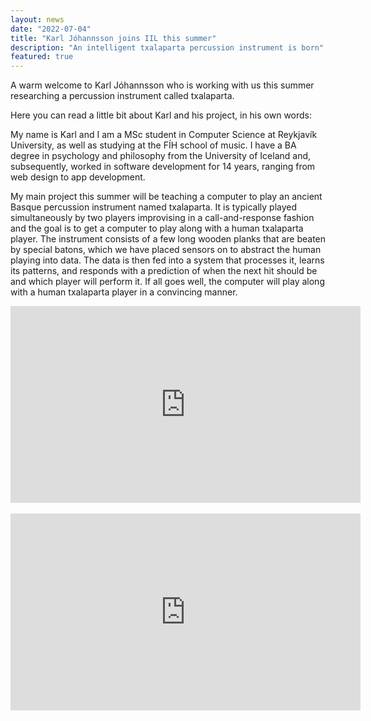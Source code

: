 ```yaml
---
layout: news
date: "2022-07-04"
title: "Karl Jóhannsson joins IIL this summer"
description: "An intelligent txalaparta percussion instrument is born"
featured: true
---
```


<script>
import CaptionedImage from "../../components/Images/CaptionedImage.svelte"
</script>

A warm welcome to Karl Jóhannsson who is working with us this summer researching a percussion instrument called txalaparta. 

<CaptionedImage
src="news/karl.jpeg"
alt="Man sitting in front of a wooden percussion instrument, holding large wooden sticks. Yellow and blue shelving system in the background."
caption="Karl Jóhannsson with his work in progress."/>

Here you can read a little bit about Karl and his project, in his own words:

My name is Karl and I am a MSc student in Computer Science at Reykjavík University, as well as studying at the FÍH school of music. I have a BA degree in psychology and philosophy from the University of Iceland and, subsequently, worked in software development for 14 years, ranging from web design to app development.

My main project this summer will be teaching a computer to play an ancient Basque percussion instrument named txalaparta. It is typically played simultaneously by two players improvising in a call-and-response fashion and the goal is to get a computer to play along with a human txalaparta player. The instrument consists of a few long wooden planks that are beaten by special batons, which we have placed sensors on to abstract the human playing into data. The data is then fed into a system that processes it, learns its patterns, and responds with a prediction of when the next hit should be and which player will perform it. If all goes well, the computer will play along with a human txalaparta player in a convincing manner.

<iframe width="560" height="315" src="https://www.youtube.com/watch?v=XaSYiBaqLwA" title="YouTube video player" frameborder="0" allow="accelerometer; autoplay; clipboard-write; encrypted-media; gyroscope; picture-in-picture" allowfullscreen></iframe>
&nbsp;

<iframe width="560" height="315" src="https://www.youtube.com/embed/qwnAnB57H2k?start=485" title="YouTube video player" frameborder="0" allow="accelerometer; autoplay; clipboard-write; encrypted-media; gyroscope; picture-in-picture" allowfullscreen></iframe>
&nbsp;

